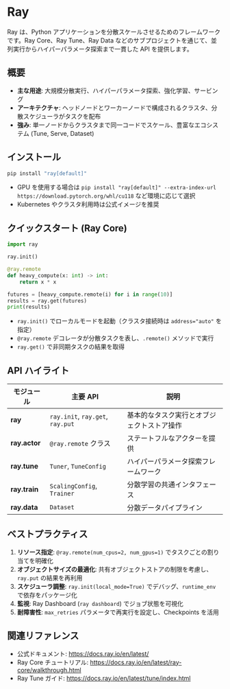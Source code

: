 # Ray

Ray は、Python アプリケーションを分散スケールさせるためのフレームワークです。Ray Core、Ray Tune、Ray Data などのサブプロジェクトを通じて、並列実行からハイパーパラメータ探索まで一貫した API を提供します。

## 概要

- **主な用途**: 大規模分散実行、ハイパーパラメータ探索、強化学習、サービング
- **アーキテクチャ**: ヘッドノードとワーカーノードで構成されるクラスタ、分散スケジューラがタスクを配布
- **強み**: 単一ノードからクラスタまで同一コードでスケール、豊富なエコシステム (Tune, Serve, Dataset)

## インストール

```bash
pip install "ray[default]"
```

- GPU を使用する場合は `pip install "ray[default]" --extra-index-url https://download.pytorch.org/whl/cu118` など環境に応じて選択
- Kubernetes やクラスタ利用時は公式イメージを推奨

## クイックスタート (Ray Core)

```python
import ray

ray.init()

@ray.remote
def heavy_compute(x: int) -> int:
    return x * x

futures = [heavy_compute.remote(i) for i in range(10)]
results = ray.get(futures)
print(results)
```

- `ray.init()` でローカルモードを起動（クラスタ接続時は `address="auto"` を指定）
- `@ray.remote` デコレータが分散タスクを表し、`.remote()` メソッドで実行
- `ray.get()` で非同期タスクの結果を取得

## API ハイライト

| モジュール | 主要 API | 説明 |
| --- | --- | --- |
| **ray** | `ray.init`, `ray.get`, `ray.put` | 基本的なタスク実行とオブジェクトストア操作 |
| **ray.actor** | `@ray.remote` クラス | ステートフルなアクターを提供 |
| **ray.tune** | `Tuner`, `TuneConfig` | ハイパーパラメータ探索フレームワーク |
| **ray.train** | `ScalingConfig`, `Trainer` | 分散学習の共通インタフェース |
| **ray.data** | `Dataset` | 分散データパイプライン |

## ベストプラクティス

1. **リソース指定**: `@ray.remote(num_cpus=2, num_gpus=1)` でタスクごとの割り当てを明確化
2. **オブジェクトサイズの最適化**: 共有オブジェクトストアの制限を考慮し、`ray.put` の結果を再利用
3. **スケジューラ調整**: `ray.init(local_mode=True)` でデバッグ、`runtime_env` で依存をパッケージ化
4. **監視**: Ray Dashboard (`ray dashboard`) でジョブ状態を可視化
5. **耐障害性**: `max_retries` パラメータで再実行を設定し、Checkpoints を活用

## 関連リファレンス

- 公式ドキュメント: <https://docs.ray.io/en/latest/>
- Ray Core チュートリアル: <https://docs.ray.io/en/latest/ray-core/walkthrough.html>
- Ray Tune ガイド: <https://docs.ray.io/en/latest/tune/index.html>
